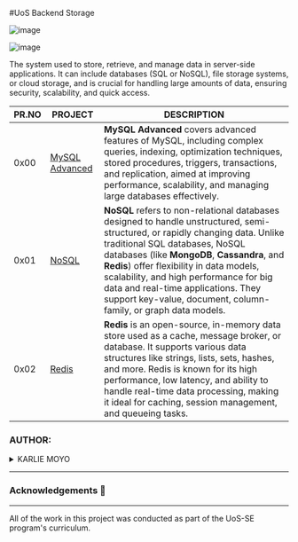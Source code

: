 #UoS Backend Storage

![image](https://github.com/user-attachments/assets/5838f5a7-d57b-4393-af84-95a4df23c0ca)

![image](https://github.com/user-attachments/assets/b4c0cc0a-8aca-46a3-b4a9-64add2d431b5)


The system used to store, retrieve, and manage data in server-side applications. It can include databases (SQL or NoSQL), file storage systems, or cloud storage, and is crucial for handling large amounts of data, ensuring security, scalability, and quick access.

| PR.NO | PROJECT                                                                                                                                                 | DESCRIPTION |
| ----- | ------------------------------------------------------------------------------------------------------------------------------------------------------- | ----------- |
| 0x00  | [MySQL Advanced](./0x00-MySQL_Advanced/)                                                                                                               |**MySQL Advanced** covers advanced features of MySQL, including complex queries, indexing, optimization techniques, stored procedures, triggers, transactions, and replication, aimed at improving performance, scalability, and managing large databases effectively.|            
| 0x01  | [NoSQL](./0x01-NoSQL/)                                                                                                                     |**NoSQL** refers to non-relational databases designed to handle unstructured, semi-structured, or rapidly changing data. Unlike traditional SQL databases, NoSQL databases (like **MongoDB**, **Cassandra**, and **Redis**) offer flexibility in data models, scalability, and high performance for big data and real-time applications. They support key-value, document, column-family, or graph data models.|
| 0x02  | [Redis](./0x02-redis_basic/)                                                                                                                            |**Redis** is an open-source, in-memory data store used as a cache, message broker, or database. It supports various data structures like strings, lists, sets, hashes, and more. Redis is known for its high performance, low latency, and ability to handle real-time data processing, making it ideal for caching, session management, and queueing tasks. |                                                                                                                                                                 

### AUTHOR:
<details>
    <summary>KARLIE MOYO</summary>
    <ul>
        <li>
            <a href="https://github.com/karlie-moyo">Github</a>
        </li>
        <li>
            <a href="https://twitter.com/karlieemoyo">Twitter</a>
        </li>
        <li>
            <a href="https://karlieemoyo@gmail.com">e-mail</a>
        </li>
    </ul>
</details>

---

### Acknowledgements  :pray:
___
All of the work in this project was conducted as part of the UoS-SE program's curriculum.
